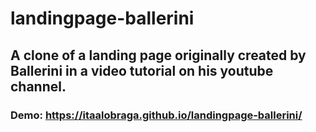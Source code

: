 # landingpage-ballerini
## A clone of a landing page originally created by Ballerini in a video tutorial on his youtube channel.
### Demo: https://itaalobraga.github.io/landingpage-ballerini/
